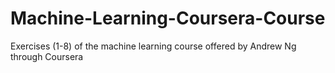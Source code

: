 # Machine-Learning-Coursera-Course
Exercises (1-8) of the machine learning course offered by Andrew Ng through Coursera
